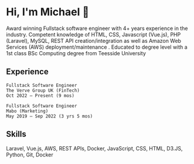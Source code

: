 # Hi, I'm Michael 👋 
Award winning Fullstack software engineer with 4+ years experience in the industry. Competent knowledge of HTML, CSS, Javascript (Vue.js), PHP (Laravel), MySQL, REST API creation/integration as well as Amazon Web Services (AWS) deployment/maintenance . Educated to degree level with a 1st class BSc Computing degree from Teesside University

## Experience 
```
Fullstack Software Engineer
The Verve Group UK (FinTech)
Oct 2022 – Present (9 mos)
```
```
Fullstack Software Engineer
Mabo (Marketing)
May 2019 – Sep 2022 (3 yrs 5 mos)
```

## Skills 
Laravel, Vue.js, AWS, REST APIs, Docker, JavaScript, CSS, HTML, D3.JS, Python, Git, Docker
